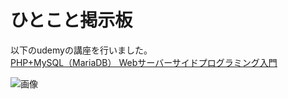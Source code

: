 # ひとこと掲示板

以下のudemyの講座を行いました。  
[PHP+MySQL（MariaDB） Webサーバーサイドプログラミング入門](https://www.udemy.com/course/php7basic/)

![画像]()